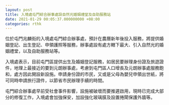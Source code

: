 ```yaml
---
layout: post
title: 入境處屯門綜合辦事處設自然光婚姻禮堂及自助服務站
date: 2021-01-29 00:05:37.000000000 +08:00
categories: rthk
---
```


位於屯門兆麟街的入境處屯門綜合辦事處，預計在農曆新年後投入服務，將提供婚姻登記、出生登記、申領護照等服務，辦事處設有處方轄下最大、引入自然光的婚姻禮堂，以及自助服務站等。

入境處表示，目前屯門區提供出生及婚姻登記服務，如居民要辦理身份證及旅遊證件，地理上最接近的要到元朗辦事處，考慮到屯門區人口增長及元朗辦事處服務飽和，處方因此開設新設施。申請身份證的市民，又或是父母為嬰兒申領出世紙，將可同時申請旅行證件，以節省市民辦理手續的時間。

屯門綜合辦事處早前受社會事件影響，設施被破壞而要推遲啟用，現時已完成大部分的修復工作，入境處會加強保安，加設強化玻璃膜及設置捲閘保護外牆等。
